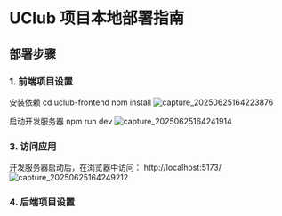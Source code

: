 # UClub 项目本地部署指南

## 部署步骤

### 1. 前端项目设置
安装依赖
cd uclub-frontend
npm install
![capture_20250625164223876](https://github.com/user-attachments/assets/a076c1e4-3e3d-4f2a-b6c0-fc3b8beeffec)

启动开发服务器
npm run dev
![capture_20250625164241914](https://github.com/user-attachments/assets/44fffdba-7d3f-4985-9271-e0559540dc32)

### 3. 访问应用
开发服务器启动后，在浏览器中访问： http://localhost:5173/
![capture_20250625164249212](https://github.com/user-attachments/assets/4a0df1f7-3750-42a7-89a4-eaa5f8f4b1e8)

### 4. 后端项目设置


